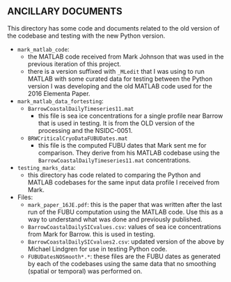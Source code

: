 ## ANCILLARY DOCUMENTS
This directory has some code and documents related to the old version of the codebase and testing with the new Python version.

- `mark_matlab_code`:
	- the MATLAB code received from Mark Johnson that was used in the previous iteration of this project.
	- there is a version suffixed with `_MLedit` that I was using to run MATLAB with some curated data for testing between the Python version I was developing and the old MATLAB code used for the 2016 Elementa Paper.
- `mark_matlab_data_fortesting`:
	- `BarrowCoastalDailyTimeseries11.mat`
		- this file is sea ice concentrations for a single profile near Barrow that is used in testing. It is from the OLD version of the processing and the NSIDC-0051.
	- `BRWCriticalCryoDataFUBUDates.mat`
		- this file is the computed FUBU dates that Mark sent me for comparison. They derive from his MATLAB codebase using the `BarrowCoastalDailyTimeseries11.mat` concentrations.
- `testing_marks_data`:
	- this directory has code related to comparing the Python and MATLAB codebases for the same input data profile I received from Mark.
- Files:
	- `mark_paper_16JE.pdf`: this is the paper that was written after the last run of the FUBU computation using the MATLAB code. Use this as a way to understand what was done and previously published.
	- `BarrowCoastalDailySICvalues.csv`: values of sea ice concentrations from Mark for Barrow. this is used in testing.
	- `BarrowCoastalDailySICvalues2.csv`: updated version of the above by Michael Lindgren for use in testing Python code.
	- `FUBUDatesNOSmooth*.*`: these files are the FUBU dates as generated by each of the codebases using the same data that no smoothing (spatial or temporal) was performed on. 